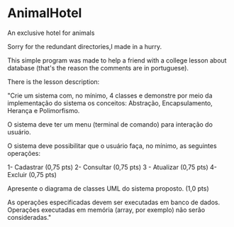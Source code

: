 # AnimalHotel
 An exclusive hotel for animals

 Sorry for the redundant directories,I made in a hurry.

 This simple program was made to help a friend with a college lesson about database (that's the reason the comments are in portuguese).

 There is the lesson description: 

"Crie um sistema com, no mínimo, 4 classes e demonstre por meio da implementação do sistema os conceitos: Abstração, Encapsulamento, Herança e Polimorfismo.

O sistema deve ter um menu (terminal de comando) para interação do usuário.

O sistema deve possibilitar que o usuário faça, no mínimo, as seguintes operações:

1- Cadastrar (0,75 pts)
2- Consultar (0,75 pts)
3 - Atualizar (0,75 pts)
4- Excluir (0,75 pts)

Apresente o diagrama de classes UML do sistema proposto. (1,0 pts)

As operações especificadas devem ser executadas em banco de dados. Operações executadas em memória (array, por exemplo) não serão consideradas."
